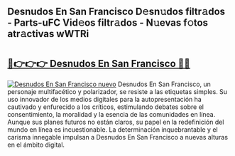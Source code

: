 ## Desnudos En San Francisco D𝚎sn𝚞dos filtr𝚊dos - Parts-uFC Vid𝚎os filtr𝚊dos - N𝚞evas f𝚘tos atr𝚊ctivas wWTRi

# <h2><a href="http://mb4uiya.tromn.icu/?c=Desnudos+En+San+Francisco">🔗👉👉👉 Desnudos En San Francisco 🔗🔗</a></h2>

[![Desnudos En San Francisco nuevo](https://i.imgur.com/pEAQMta.gif)](http://mb4uiya.tromn.icu/?c=Desnudos+En+San+Francisco)
Desnudos En San Francisco, un personaje multifacético y polarizador, se resiste a las etiquetas simples. Su uso innovador de los medios digitales para la autopresentación ha cautivado y enfurecido a los críticos, estimulando debates sobre el consentimiento, la moralidad y la esencia de las comunidades en línea. Aunque sus planes futuros no están claros, su papel en la redefinición del mundo en línea es incuestionable. La determinación inquebrantable y el carisma innegable impulsan a Desnudos En San Francisco a nuevas alturas en el ámbito digital.
